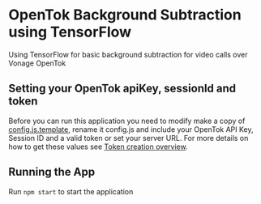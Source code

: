 # OpenTok Background Subtraction using TensorFlow 

Using TensorFlow for basic background subtraction for video calls over Vonage OpenTok

## Setting your OpenTok apiKey, sessionId and token

Before you can run this application you need to modify make a copy of [config.js.template](src/config.js.template), rename it config.js and include your OpenTok API Key, Session ID and a valid token or set your server URL. For more details on how to get these values see [Token creation
overview](https://tokbox.com/opentok/tutorials/create-token/).

## Running the App

Run `npm start` to start the application
